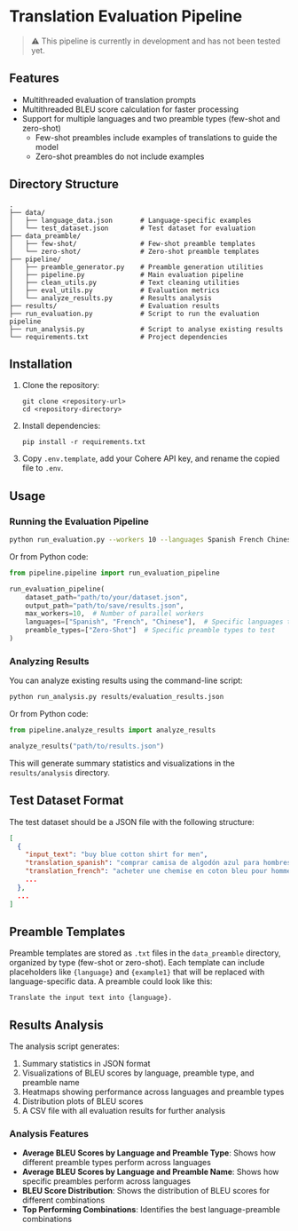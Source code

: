# Translation Evaluation Pipeline

> :warning: This pipeline is currently in development and has not been tested yet.


## Features

- Multithreaded evaluation of translation prompts
- Multithreaded BLEU score calculation for faster processing
- Support for multiple languages and two preamble types (few-shot and zero-shot)
  - Few-shot preambles include examples of translations to guide the model
  - Zero-shot preambles do not include examples 


## Directory Structure

```
.
├── data/
│   ├── language_data.json       # Language-specific examples
│   └── test_dataset.json        # Test dataset for evaluation
├── data_preamble/
│   ├── few-shot/                # Few-shot preamble templates
│   └── zero-shot/               # Zero-shot preamble templates
├── pipeline/
│   ├── preamble_generator.py    # Preamble generation utilities
│   ├── pipeline.py              # Main evaluation pipeline
│   ├── clean_utils.py           # Text cleaning utilities
│   ├── eval_utils.py            # Evaluation metrics
│   └── analyze_results.py       # Results analysis
├── results/                     # Evaluation results
├── run_evaluation.py            # Script to run the evaluation pipeline
├── run_analysis.py              # Script to analyse existing results
└── requirements.txt             # Project dependencies
```

## Installation

1. Clone the repository:
   ```
   git clone <repository-url>
   cd <repository-directory>
   ```

2. Install dependencies:
   ```
   pip install -r requirements.txt
   ```

3. Copy `.env.template`, add your Cohere API key, and rename the copied file to `.env`.
## Usage

### Running the Evaluation Pipeline

```bash
python run_evaluation.py --workers 10 --languages Spanish French Chinese --preamble-types Zero-Shot
```

Or from Python code:

```python
from pipeline.pipeline import run_evaluation_pipeline

run_evaluation_pipeline(
    dataset_path="path/to/your/dataset.json",
    output_path="path/to/save/results.json",
    max_workers=10,  # Number of parallel workers
    languages=["Spanish", "French", "Chinese"],  # Specific languages to test
    preamble_types=["Zero-Shot"]  # Specific preamble types to test
)
```

### Analyzing Results

You can analyze existing results using the command-line script:

```bash
python run_analysis.py results/evaluation_results.json
```

Or from Python code:

```python
from pipeline.analyze_results import analyze_results

analyze_results("path/to/results.json")
```

This will generate summary statistics and visualizations in the `results/analysis` directory.

## Test Dataset Format

The test dataset should be a JSON file with the following structure:

```json
[
  {
    "input_text": "buy blue cotton shirt for men",
    "translation_spanish": "comprar camisa de algodón azul para hombres",
    "translation_french": "acheter une chemise en coton bleu pour hommes",
    ...
  },
  ...
]
```

## Preamble Templates

Preamble templates are stored as `.txt` files in the `data_preamble` directory, organized by type (few-shot or zero-shot). Each template can include placeholders like `{language}` and `{example1}` that will be replaced with language-specific data.
A preamble could look like this:

```
Translate the input text into {language}.
```


## Results Analysis

The analysis script generates:

1. Summary statistics in JSON format
2. Visualizations of BLEU scores by language, preamble type, and preamble name
3. Heatmaps showing performance across languages and preamble types
4. Distribution plots of BLEU scores
5. A CSV file with all evaluation results for further analysis

### Analysis Features

- **Average BLEU Scores by Language and Preamble Type**: Shows how different preamble types perform across languages
- **Average BLEU Scores by Language and Preamble Name**: Shows how specific preambles perform across languages
- **BLEU Score Distribution**: Shows the distribution of BLEU scores for different combinations
- **Top Performing Combinations**: Identifies the best language-preamble combinations

